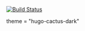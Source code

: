 [![Build Status](https://travis-ci.org/djkloop/djkloop.github.io.svg?branch=master)](https://travis-ci.org/djkloop/djkloop.github.io)

theme = "hugo-cactus-dark"
